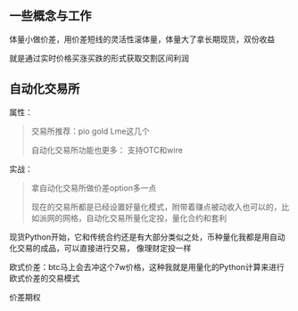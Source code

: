 

## 一些概念与工作

体量小做价差，用价差短线的灵活性滚体量，体量大了拿长期现货，双份收益

就是通过实时价格买涨买跌的形式获取交割区间利润



## 自动化交易所

属性：

> 交易所推荐：pio  gold  Lme这几个
>
> 自动化交易所功能也更多： 支持OTC和wire

实战：

> 拿自动化交易所做价差option多一点
>
> 现在的交易所都是已经设置好量化模式，附带着赚点被动收入也可以的，比如派网的网格，自动化交易所量化定投，量化合约和套利

现货Python开始，它和传统合约还是有大部分类似之处，币种量化我都是用自动化交易的成品，可以直接进行交易， 像理财定投一样

欧式价差：btc马上会去冲这个7w价格，这种我就是用量化的Python计算来进行欧式价差的交易模式

价差期权